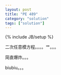 ```yaml
---
layout: post
title: "PE 489"
category: "solution"
tags: ["solution"]
---
```

{% include JB/setup %}

二次任意模方程。。。。艹。。。

简直爆炸。。。

biubiu。。。